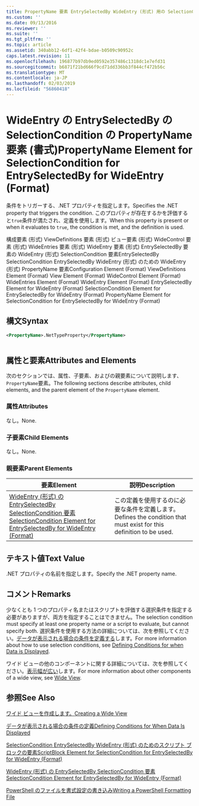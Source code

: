 ```yaml
---
title: PropertyName 要素 EntrySelectedBy WideEntry (形式) 用の SelectionCondition |Microsoft Docs
ms.custom: ''
ms.date: 09/13/2016
ms.reviewer: ''
ms.suite: ''
ms.tgt_pltfrm: ''
ms.topic: article
ms.assetid: 340abb12-6df1-42f4-bdae-b0509c90952c
caps.latest.revision: 11
ms.openlocfilehash: 196877b97db9ed0592e357486c1318dc1e7efd31
ms.sourcegitcommit: b6871f21bd666f9cd71dd336bb3f844cf472b56c
ms.translationtype: MT
ms.contentlocale: ja-JP
ms.lasthandoff: 02/03/2019
ms.locfileid: "56860418"
---
```

# <a name="propertyname-element-for-selectioncondition-for-entryselectedby-for-wideentry-format"></a><span data-ttu-id="95ae3-102">WideEntry の EntrySelectedBy の SelectionCondition の PropertyName 要素 (書式)</span><span class="sxs-lookup"><span data-stu-id="95ae3-102">PropertyName Element for SelectionCondition for EntrySelectedBy for WideEntry (Format)</span></span>

<span data-ttu-id="95ae3-103">条件をトリガーする、.NET プロパティを指定します。</span><span class="sxs-lookup"><span data-stu-id="95ae3-103">Specifies the .NET property that triggers the condition.</span></span> <span data-ttu-id="95ae3-104">このプロパティが存在するかを評価すると`true`条件が満たされ、定義を使用します。</span><span class="sxs-lookup"><span data-stu-id="95ae3-104">When this property is present or when it evaluates to `true`, the condition is met, and the definition is used.</span></span>

<span data-ttu-id="95ae3-105">構成要素 (形式) ViewDefinitions 要素 (形式) ビュー要素 (形式) WideControl 要素 (形式) WideEntries 要素 (形式) WideEntry 要素 (形式) EntrySelectedBy 要素の WideEntry (形式) SelectionCondition 要素EntrySelectedBy SelectionCondition EntrySelectedBy WideEntry (形式) のための WideEntry (形式) PropertyName 要素</span><span class="sxs-lookup"><span data-stu-id="95ae3-105">Configuration Element (Format) ViewDefinitions Element (Format) View Element (Format) WideControl Element (Format) WideEntries Element (Format) WideEntry Element (Format) EntrySelectedBy Element for WideEntry (Format) SelectionCondition Element for EntrySelectedBy for WideEntry (Format) PropertyName Element for SelectionCondition for EntrySelectedBy for WideEntry (Format)</span></span>

## <a name="syntax"></a><span data-ttu-id="95ae3-106">構文</span><span class="sxs-lookup"><span data-stu-id="95ae3-106">Syntax</span></span>

```xml
<PropertyName>.NetTypeProperty</PropertyName>
```

```csharp

```

## <a name="attributes-and-elements"></a><span data-ttu-id="95ae3-107">属性と要素</span><span class="sxs-lookup"><span data-stu-id="95ae3-107">Attributes and Elements</span></span>

<span data-ttu-id="95ae3-108">次のセクションでは、属性、子要素、およびの親要素について説明します、`PropertyName`要素。</span><span class="sxs-lookup"><span data-stu-id="95ae3-108">The following sections describe attributes, child elements, and the parent element of the `PropertyName` element.</span></span>

### <a name="attributes"></a><span data-ttu-id="95ae3-109">属性</span><span class="sxs-lookup"><span data-stu-id="95ae3-109">Attributes</span></span>

<span data-ttu-id="95ae3-110">なし。</span><span class="sxs-lookup"><span data-stu-id="95ae3-110">None.</span></span>

### <a name="child-elements"></a><span data-ttu-id="95ae3-111">子要素</span><span class="sxs-lookup"><span data-stu-id="95ae3-111">Child Elements</span></span>

<span data-ttu-id="95ae3-112">なし。</span><span class="sxs-lookup"><span data-stu-id="95ae3-112">None.</span></span>

### <a name="parent-elements"></a><span data-ttu-id="95ae3-113">親要素</span><span class="sxs-lookup"><span data-stu-id="95ae3-113">Parent Elements</span></span>

|<span data-ttu-id="95ae3-114">要素</span><span class="sxs-lookup"><span data-stu-id="95ae3-114">Element</span></span>|<span data-ttu-id="95ae3-115">説明</span><span class="sxs-lookup"><span data-stu-id="95ae3-115">Description</span></span>|
|-------------|-----------------|
|[<span data-ttu-id="95ae3-116">WideEntry (形式) の EntrySelectedBy SelectionCondition 要素</span><span class="sxs-lookup"><span data-stu-id="95ae3-116">SelectionCondition Element for EntrySelectedBy for WideEntry (Format)</span></span>](./selectioncondition-element-for-entryselectedby-for-widecontrol-format.md)|<span data-ttu-id="95ae3-117">この定義を使用するのに必要な条件を定義します。</span><span class="sxs-lookup"><span data-stu-id="95ae3-117">Defines the condition that must exist for this definition to be used.</span></span>|

## <a name="text-value"></a><span data-ttu-id="95ae3-118">テキスト値</span><span class="sxs-lookup"><span data-stu-id="95ae3-118">Text Value</span></span>

<span data-ttu-id="95ae3-119">.NET プロパティの名前を指定します。</span><span class="sxs-lookup"><span data-stu-id="95ae3-119">Specify the .NET property name.</span></span>

## <a name="remarks"></a><span data-ttu-id="95ae3-120">コメント</span><span class="sxs-lookup"><span data-stu-id="95ae3-120">Remarks</span></span>

<span data-ttu-id="95ae3-121">少なくとも 1 つのプロパティ名またはスクリプトを評価する選択条件を指定する必要がありますが、両方を指定することはできません。</span><span class="sxs-lookup"><span data-stu-id="95ae3-121">The selection condition must specify at least one property name or a script to evaluate, but cannot specify both.</span></span> <span data-ttu-id="95ae3-122">選択条件を使用する方法の詳細については、次を参照してください。[データが表示される場合の条件を定義する](./defining-conditions-for-displaying-data.md)します。</span><span class="sxs-lookup"><span data-stu-id="95ae3-122">For more information about how to use selection conditions, see [Defining Conditions for when Data is Displayed](./defining-conditions-for-displaying-data.md).</span></span>

<span data-ttu-id="95ae3-123">ワイド ビューの他のコンポーネントに関する詳細については、次を参照してください。[表示幅が広い](./creating-a-wide-view.md)します。</span><span class="sxs-lookup"><span data-stu-id="95ae3-123">For more information about other components of a wide view, see [Wide View](./creating-a-wide-view.md).</span></span>

## <a name="see-also"></a><span data-ttu-id="95ae3-124">参照</span><span class="sxs-lookup"><span data-stu-id="95ae3-124">See Also</span></span>

[<span data-ttu-id="95ae3-125">ワイド ビューを作成します。</span><span class="sxs-lookup"><span data-stu-id="95ae3-125">Creating a Wide View</span></span>](./creating-a-wide-view.md)

[<span data-ttu-id="95ae3-126">データが表示される場合の条件の定義</span><span class="sxs-lookup"><span data-stu-id="95ae3-126">Defining Conditions for When Data Is Displayed</span></span>](./defining-conditions-for-displaying-data.md)

[<span data-ttu-id="95ae3-127">SelectionCondition EntrySelectedBy WideEntry (形式) のためのスクリプト ブロックの要素</span><span class="sxs-lookup"><span data-stu-id="95ae3-127">ScriptBlock Element for SelectionCondition for EntrySelectedBy for WideEntry (Format)</span></span>](./scriptblock-element-for-selectioncondition-for-entryselectedby-for-widecontrol-format.md)

[<span data-ttu-id="95ae3-128">WideEntry (形式) の EntrySelectedBy SelectionCondition 要素</span><span class="sxs-lookup"><span data-stu-id="95ae3-128">SelectionCondition Element for EntrySelectedBy for WideEntry (Format)</span></span>](./selectioncondition-element-for-entryselectedby-for-widecontrol-format.md)

[<span data-ttu-id="95ae3-129">PowerShell のファイルを書式設定の書き込み</span><span class="sxs-lookup"><span data-stu-id="95ae3-129">Writing a PowerShell Formatting File</span></span>](./writing-a-powershell-formatting-file.md)
